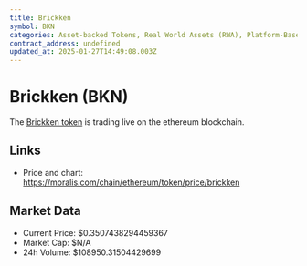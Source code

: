 ```yaml
---
title: Brickken
symbol: BKN
categories: Asset-backed Tokens, Real World Assets (RWA), Platform-Based Utility Tokens
contract_address: undefined
updated_at: 2025-01-27T14:49:08.003Z
---
```


# Brickken (BKN)
The [Brickken token](https://moralis.com/chain/ethereum/token/price/brickken) is trading live on the ethereum blockchain.

## Links
- Price and chart: https://moralis.com/chain/ethereum/token/price/brickken

## Market Data
- Current Price: $0.3507438294459367
- Market Cap: $N/A
- 24h Volume: $108950.31504429699
